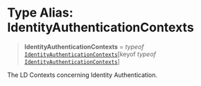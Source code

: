 # Type Alias: IdentityAuthenticationContexts

> **IdentityAuthenticationContexts** = *typeof* [`IdentityAuthenticationContexts`](../variables/IdentityAuthenticationContexts.md)\[keyof *typeof* [`IdentityAuthenticationContexts`](../variables/IdentityAuthenticationContexts.md)\]

The LD Contexts concerning Identity Authentication.
